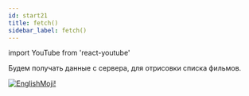 ```yaml
---
id: start21
title: fetch()
sidebar_label: fetch()
---
```


import YouTube from 'react-youtube'

Будем получать данные с сервера, для отрисовки списка фильмов.

<YouTube videoId='MHCrQExp3S4' />

[![EnglishMoji!](/img/logo/englishmoji.png)](https://link-to.app/xvh7Ush9kl)
